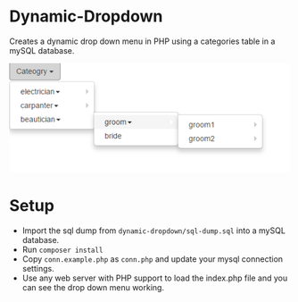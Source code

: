 # Dynamic-Dropdown

Creates a dynamic drop down menu in PHP using a categories table in a mySQL database. 

![Dynamic Dropdown](screenshot.png)

# Setup

- Import the sql dump from `dynamic-dropdown/sql-dump.sql` into a mySQL database. 
- Run `composer install` 
- Copy `conn.example.php` as `conn.php` and update your mysql connection settings. 
- Use any web server with PHP support to load the index.php file and you can see the drop down menu working.

